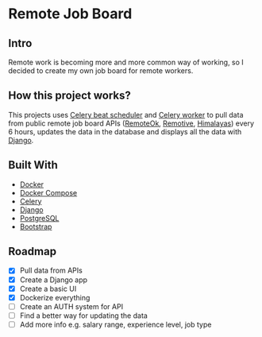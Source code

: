 # Remote Job Board
## Intro
Remote work is becoming more and more common way of working, so I decided to create my own job board for remote workers. 

## How this project works?
This projects uses [Celery beat scheduler](https://docs.celeryq.dev/en/stable/userguide/periodic-tasks.html) and [Celery worker](https://docs.celeryq.dev/en/stable/userguide/workers.html) to pull data from public remote job board APIs ([RemoteOk](https://remoteok.com/), [Remotive](https://remotive.com/), [Himalayas](https://himalayas.app/)) every 6 hours, updates the data in the database and displays all the data with [Django](https://www.djangoproject.com/).

## Built With
* [Docker](https://docs.docker.com/)
* [Docker Compose](https://docs.docker.com/compose/)
* [Celery](https://docs.celeryq.dev/en/stable/)
* [Django](https://www.djangoproject.com/)
* [PostgreSQL](https://www.postgresql.org/)
* [Bootstrap](https://getbootstrap.com/)

## Roadmap
- [x] Pull data from APIs
- [x] Create a Django app
- [x] Create a basic UI
- [x] Dockerize everything
- [ ] Create an AUTH system for API
- [ ] Find a better way for updating the data
- [ ] Add more info e.g. salary range, experience level, job type
